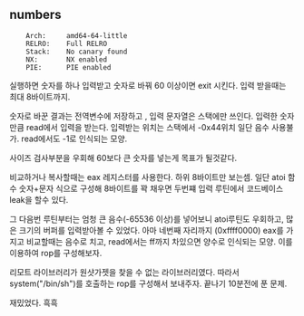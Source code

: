 numbers
-------
```
    Arch:     amd64-64-little
    RELRO:    Full RELRO
    Stack:    No canary found
    NX:       NX enabled
    PIE:      PIE enabled
```
실행하면 숫자를 하나 입력받고 숫자로 바꿔 60 이상이면 exit 시킨다. 
입력 받을때는 최대 8바이트까지. 

숫자로 바꾼 결과는 전역변수에 저장하고 , 입력 문자열은 스택에만 쓰인다.
입력한 숫자만큼 read에서 입력을 받는다. 입력받는 위치는 스택에서 -0x44위치 
일단 음수 사용불가. read에서도 -1로 인식되는 모양. 

사이즈 검사부분을 우회해 60보다 큰 숫자를 넣는게 목표가 될것같다.

비교하거나 복사할때는 eax 레지스터를 사용한다. 하위 8바이트만 보는셈. 
일단 atoi 함수 숫자+문자 식으로 구성해 8바이트를 꽉 채우면 
두번쨰 입력 루틴에서 코드베이스 leak을 할수 있다. 

그 다음번 루틴부터는 엄청 큰 음수(-65536 이상)를 넣어보니 atoi루틴도 우회하고, 
많은 크기의 버퍼를 입력받아볼 수 있었다. 
아마 네번째 자리까지 (0xffff0000) eax를 가지고 비교할때는 음수로 치고, 
read에서는 ff까지 차있으면 양수로 인식되는 모양. 
이를 이용하여 rop를 구성해보자. 

리모트 라이브러리가 원샷가젯을 찾을 수 없는 라이브러리였다.
따라서 system("/bin/sh")를 호출하는 rop를 구성해서 보내주자. 
끝나기 10분전에 푼 문제.

재밌었다. 흑흑 

